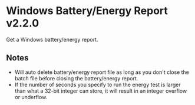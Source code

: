 # Windows Battery/Energy Report v2.2.0
Get a Windows battery/energy report.

## Notes
- Will auto delete battery/energy report file as long as you don't close the batch file before closing the battery/energy report.
- If the number of seconds you specify to run the energy test is larger than what a 32-bit integer can store, it will result in an integer overflow or underflow.
